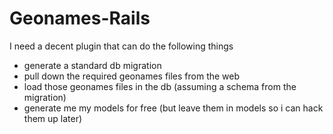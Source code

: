 Geonames-Rails
===

I need a decent plugin that can do the following things
  * generate a standard db migration
  * pull down the required geonames files from the web
  * load those geonames files in the db (assuming a schema from the migration)
  * generate me my models for free (but leave them in models so i can hack them up later)
